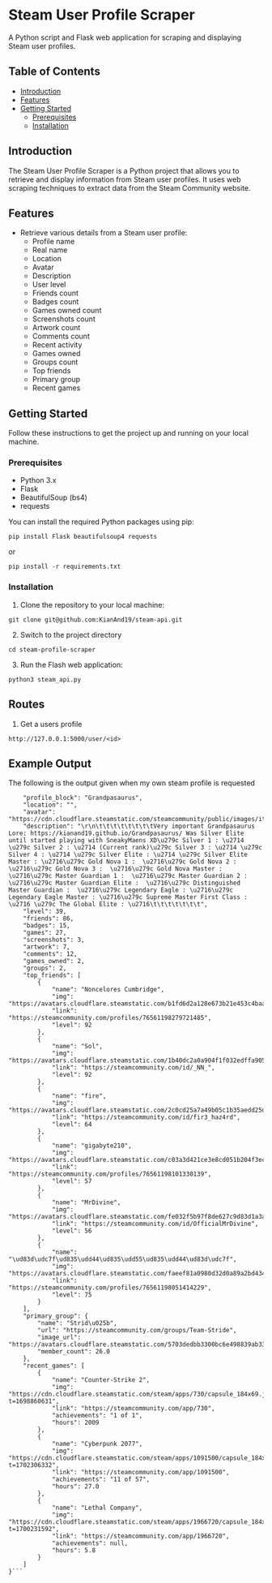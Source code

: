 # Steam User Profile Scraper

A Python script and Flask web application for scraping and displaying Steam user profiles.

## Table of Contents

- [Introduction](#introduction)
- [Features](#features)
- [Getting Started](#getting-started)
  - [Prerequisites](#prerequisites)
  - [Installation](#installation)
<!-- - [Usage](#usage)
- [Development](#development)
- [Deployment](#deployment)
- [Contributing](#contributing)
- [License](#license) -->

## Introduction

The Steam User Profile Scraper is a Python project that allows you to retrieve and display information from Steam user profiles. It uses web scraping techniques to extract data from the Steam Community website.

## Features

- Retrieve various details from a Steam user profile:
  - Profile name
  - Real name
  - Location
  - Avatar
  - Description
  - User level
  - Friends count
  - Badges count
  - Games owned count
  - Screenshots count
  - Artwork count
  - Comments count
  - Recent activity
  - Games owned
  - Groups count
  - Top friends
  - Primary group
  - Recent games

## Getting Started

Follow these instructions to get the project up and running on your local machine.

### Prerequisites

- Python 3.x
- Flask
- BeautifulSoup (bs4)
- requests

You can install the required Python packages using pip:

`pip install Flask beautifulsoup4 requests`

or

`pip install -r requirements.txt`


### Installation

1. Clone the repository to your local machine:

`git clone git@github.com:KianAnd19/steam-api.git`

2. Switch to the project directory

`cd steam-profile-scraper`

3. Run the Flash web application:

`python3 steam_api.py`

## Routes

1. Get a users profile

`http://127.0.0.1:5000/user/<id>`


## Example Output
The following is the output given when my own steam profile is requested
```{
    "profile_block": "Grandpasaurus",
    "location": "",
    "avatar": "https://cdn.cloudflare.steamstatic.com/steamcommunity/public/images/items/1098340/71f42ec23a7f80c365f0c3900a6e61bdc78733d7.png",
    "description": "\r\n\t\t\t\t\t\t\t\tVery important Grandpasaurus Lore: https://kianand19.github.io/Grandpasaurus/ Was Silver Elite until started playing with SneakyMaens XD\u279c Silver 1 : \u2714 \u279c Silver 2 : \u2714 (Current rank)\u279c Silver 3 : \u2714 \u279c Silver 4 : \u2714 \u279c Silver Elite : \u2714 \u279c Silver Elite Master : \u2716\u279c Gold Nova 1 :  \u2716\u279c Gold Nova 2 : \u2716\u279c Gold Nova 3 :  \u2716\u279c Gold Nova Master :  \u2716\u279c Master Guardian 1 :  \u2716\u279c Master Guardian 2 : \u2716\u279c Master Guardian Elite :  \u2716\u279c Distinguished Master Guardian :  \u2716\u279c Legendary Eagle : \u2716\u279c Legendary Eagle Master : \u2716\u279c Supreme Master First Class : \u2716 \u279c The Global Elite : \u2716\t\t\t\t\t\t\t",
    "level": 39,
    "friends": 86,
    "badges": 15,
    "games": 27,
    "screenshots": 3,
    "artwork": 7,
    "comments": 12,
    "games_owned": 2,
    "groups": 2,
    "top_friends": [
        {
            "name": "Noncelores Cumbridge",
            "img": "https://avatars.cloudflare.steamstatic.com/b1fd6d2a128e673b21e453c4baa528c863650394_medium.jpg",
            "link": "https://steamcommunity.com/profiles/76561198279721485",
            "level": 92
        },
        {
            "name": "Sol",
            "img": "https://avatars.cloudflare.steamstatic.com/1b40dc2a0a904f1f032edffa90595f5115e2dc1b_medium.jpg",
            "link": "https://steamcommunity.com/id/_NN_",
            "level": 92
        },
        {
            "name": "fire",
            "img": "https://avatars.cloudflare.steamstatic.com/2c0cd25a7a49b05c1b35aedd25d2e663489634a3_medium.jpg",
            "link": "https://steamcommunity.com/id/fir3_haz4rd",
            "level": 64
        },
        {
            "name": "gigabyte210",
            "img": "https://avatars.cloudflare.steamstatic.com/c03a3d421ce3e8cd051b204f3ec05de695781bfd_medium.jpg",
            "link": "https://steamcommunity.com/profiles/76561198101330139",
            "level": 57
        },
        {
            "name": "MrDivine",
            "img": "https://avatars.cloudflare.steamstatic.com/fe032f5b97f8de627c9d83d1a3a0572d601917d9_medium.jpg",
            "link": "https://steamcommunity.com/id/OfficialMrDivine",
            "level": 56
        },
        {
            "name": "\ud83d\udc7f\ud835\udd44\ud835\udd55\ud835\udd44\ud83d\udc7f",
            "img": "https://avatars.cloudflare.steamstatic.com/faeef81a0980d32d0a89a2bd434a0ea6bade3c3a_medium.jpg",
            "link": "https://steamcommunity.com/profiles/76561198051414229",
            "level": 75
        }
    ],
    "primary_group": {
        "name": "Strid\u025b",
        "url": "https://steamcommunity.com/groups/Team-Stride",
        "image_url": "https://avatars.cloudflare.steamstatic.com/5703dedbb3300bc6e498839ab338fba58df43d90_medium.jpg",
        "member_count": 26.0
    },
    "recent_games": [
        {
            "name": "Counter-Strike 2",
            "img": "https://cdn.cloudflare.steamstatic.com/steam/apps/730/capsule_184x69.jpg?t=1698860631",
            "link": "https://steamcommunity.com/app/730",
            "achievements": "1 of 1",
            "hours": 2009
        },
        {
            "name": "Cyberpunk 2077",
            "img": "https://cdn.cloudflare.steamstatic.com/steam/apps/1091500/capsule_184x69.jpg?t=1702306332",
            "link": "https://steamcommunity.com/app/1091500",
            "achievements": "11 of 57",
            "hours": 27.0
        },
        {
            "name": "Lethal Company",
            "img": "https://cdn.cloudflare.steamstatic.com/steam/apps/1966720/capsule_184x69.jpg?t=1700231592",
            "link": "https://steamcommunity.com/app/1966720",
            "achievements": null,
            "hours": 5.8
        }
    ]
}```